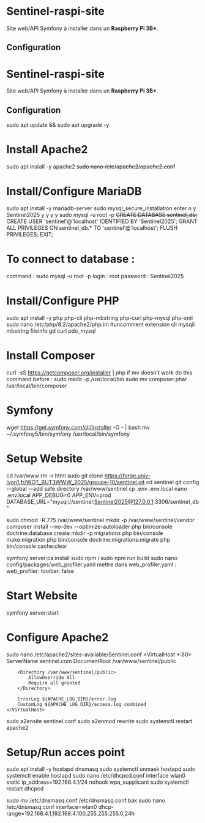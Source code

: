 # Sentinel-raspi-site

Site web/API Symfony à installer dans un **Raspberry Pi 3B+**.


## Configuration

# Sentinel-raspi-site

Site web/API Symfony à installer dans un **Raspberry Pi 3B+**.


## Configuration

sudo apt update && sudo apt upgrade -y

# Install Apache2
sudo apt install -y apache2
~~sudo nano /etc/apache2/apache2.conf~~

# Install/Configure MariaDB
sudo apt install -y mariadb-server
sudo mysql_secure_installation
    enter
    n
    y
    Sentinel2025
    y
    y
    y
    y
sudo mysql -u root -p
    ~~CREATE DATABASE sentinel_db;~~
    CREATE USER 'sentinel'@'localhost' IDENTIFIED BY 'Sentinel2025';
    GRANT ALL PRIVILEGES ON sentinel_db.* TO 'sentinel'@'localhost';
    FLUSH PRIVILEGES;
    EXIT;


# To connect to database :
command : sudo mysql -u root -p
login : root
password : Sentinel2025



# Install/Configure PHP
sudo apt install -y  php php-cli php-mbstring php-curl php-mysql php-xml
sudo nano /etc/php/8.2/apache2/php.ini #uncomment extension cli mysqli mbstring fileinfo gd curl pdo_mysql


# Install Composer
curl -sS https://getcomposer.org/installer | php
if mv doesn't work do this command before : sudo mkdir -p /usr/local/bin
sudo mv composer.phar /usr/local/bin/composer

# Symfony
wget https://get.symfony.com/cli/installer -O - | bash
mv ~/.symfony5/bin/symfony /usr/local/bin/symfony

# Setup Website 
cd /var/www
rm -r html
sudo git clone https://forge.univ-lyon1.fr/WOT_BUT3WWW_2025/groupe-10/sentinel.git
cd sentinel
git config --global --add safe.directory /var/www/sentinel
cp .env .env.local
nano .env.local
    APP_DEBUG=0
    APP_ENV=prod
    DATABASE_URL="mysql://sentinel:Sentinel2025@127.0.0.1:3306/sentinel_db"

sudo chmod -R 775 /var/www/sentinel
mkdir -p /var/www/sentinel/vendor
composer install --no-dev --optimize-autoloader
php bin/console doctrine:database:create
mkdir -p migrations
php bin/console make:migration
php bin/console doctrine:migrations:migrate
php bin/console cache:clear

symfony server:ca:install
sudo npm i
sudo npm run build
sudo nano config/packages/web_profiler.yaml
mettre dans web_profiler.yaml  : 
    web_profiler: 
	    toolbar: false


# Start Website 
symfony server:start

# Configure Apache2
sudo nano /etc/apache2/sites-available/Sentinel.conf
    <VirtualHost *:80>
        ServerName sentinel.com
        DocumentRoot /var/www/sentinel/public

        <Directory /var/www/sentinel/public>
            AllowOverride All
            Require all granted
        </Directory>

        ErrorLog ${APACHE_LOG_DIR}/error.log
        CustomLog ${APACHE_LOG_DIR}/access.log combined
    </VirtualHost>

sudo a2ensite sentinel.conf
sudo a2enmod rewrite
sudo systemctl restart apache2

# Setup/Run acces point
sudo apt install -y hostapd dnsmasq
sudo systemctl unmask hostapd
sudo systemctl enable hostapd
sudo nano /etc/dhcpcd.conf
    interface wlan0
    static ip_address=192.168.4.1/24
    nohook wpa_supplicant
sudo systemctl restart dhcpcd

sudo mv /etc/dnsmasq.conf /etc/dnsmasq.conf.bak
sudo nano /etc/dnsmasq.conf
interface=wlan0
dhcp-range=192.168.4.1,192.168.4.100,255.255.255.0,24h



